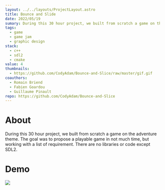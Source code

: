 ```yaml
---
layout: ../../layouts/ProjectLayout.astro
title: Bounce and Slide
date: 2022/05/19
sumary: During this 30 hour project, we built from scratch a game on the adventure theme. The goal was to propose a playable game in not much time, but working with a list of requirement. There are no libraries or code except SDL2.
tags: 
  - game
  - game jam
  - graphic design
stack:
  - c++
  - sdl2
  - cmake
value: 4
thumbnails: 
  - https://github.com/CodyAdam/Bounce-and-Slice/raw/master/gif.gif
coauthors: 
  - Romain Briend
  - Fabien Goardou
  - Guillaume Pinault
repo: https://github.com/CodyAdam/Bounce-and-Slice
---
```


# About
During this 30 hour project, we built from scratch a game on the adventure theme. The goal was to propose a playable game in not much time, but working with a list of requirement. There are no libraries or code except SDL2.

# Demo
![](https://github.com/CodyAdam/Bounce-and-Slice/raw/master/gif.gif)